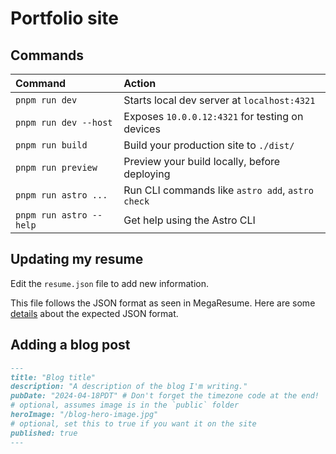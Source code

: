 # Portfolio site

## Commands

| Command                 | Action                                           |
| :---------------------- | :----------------------------------------------- |
| `pnpm run dev`          | Starts local dev server at `localhost:4321`      |
| `pnpm run dev --host`   | Exposes `10.0.0.12:4321` for testing on devices  |
| `pnpm run build`        | Build your production site to `./dist/`          |
| `pnpm run preview`      | Preview your build locally, before deploying     |
| `pnpm run astro ...`    | Run CLI commands like `astro add`, `astro check` |
| `pnpm run astro --help` | Get help using the Astro CLI                     |

## Updating my resume

Edit the `resume.json` file to add new information.

This file follows the JSON format as seen in MegaResume. Here are some [details](https://github.com/NicksPatties/megaresume/blob/e798e819630448d1169ac10f0216da609a3c2eae/src/data/data.ts) about the expected JSON format.

## Adding a blog post

```md
---
title: "Blog title"
description: "A description of the blog I'm writing."
pubDate: "2024-04-18PDT" # Don't forget the timezone code at the end!
# optional, assumes image is in the `public` folder
heroImage: "/blog-hero-image.jpg"
# optional, set this to true if you want it on the site
published: true
---
```
